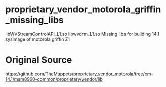 # proprietary_vendor_motorola_griffin_missing_libs
libWVStreamControlAPI_L1.so libwvdrm_L1.so Missing libs for building 14.1 sysimage of motorola griffin Z1

# Original Source

https://github.com/TheMuppets/proprietary_vendor_motorola/tree/cm-14.1/msm8960-common/proprietary/vendor/lib
